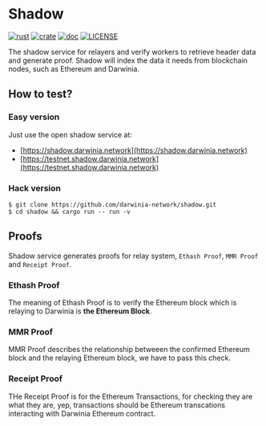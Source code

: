 # Shadow

[![rust](https://github.com/darwinia-network/shadow/workflows/shadow/badge.svg)](https://github.com/darwinia-network/shadow)
[![crate](https://img.shields.io/crates/v/darwinia-shadow.svg)](https://crates.io/crates/darwinia_shadow)
[![doc](https://img.shields.io/badge/current-docs-brightgreen.svg)](https://docs.rs/darwinia_shadow/)
[![LICENSE](https://img.shields.io/crates/l/darwinia-shadow.svg)](https://choosealicense.com/licenses/gpl-3.0/)

The shadow service for relayers and verify workers to retrieve header data and generate proof. Shadow will index the data it needs from blockchain nodes, such as Ethereum and Darwinia.

## How to test?

### Easy version

Just use the open shadow service at:

+ [https://shadow.darwinia.network](https://shadow.darwinia.network)
+ [https://testnet.shadow.darwinia.network](https://testnet.shadow.darwinia.network)

### Hack version

```shell
$ git clone https://github.com/darwinia-network/shadow.git
$ cd shadow && cargo run -- run -v
```

## Proofs

Shadow service generates proofs for relay system, `Ethash Proof`, `MMR Proof` and `Receipt Proof`.

### Ethash Proof

The meaning of Ethash Proof is to verify the Ethereum block which is relaying to Darwinia is **the Ethereum Block**.

### MMR Proof

MMR Proof describes the relationship betweeen the confirmed Ethereum block and the relaying Ethereum block, we have to pass this check.

### Receipt Proof

THe Receipt Proof is for the Ethereum Transactions, for checking they are what they are, yep, transactions should be Ethereum transcations interacting with Darwinia Ethereum contract.
